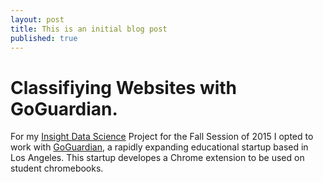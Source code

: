```yaml
---
layout: post
title: This is an initial blog post
published: true
---
```




 
# Classifiying Websites with GoGuardian. 
 
For my [Insight Data Science](http://insightdatascience.com) Project for the Fall Session of 2015 I opted to work with [GoGuardian](https://www.goguardian.com), a rapidly expanding educational startup based in Los Angeles. This startup developes a Chrome extension to be used on student chromebooks.